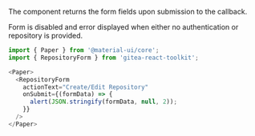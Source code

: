 The component returns the form fields upon submission to the callback.

Form is disabled and error displayed when either no authentication or repository is provided.

```js
import { Paper } from '@material-ui/core';
import { RepositoryForm } from 'gitea-react-toolkit';

<Paper>
  <RepositoryForm
    actionText="Create/Edit Repository"
    onSubmit={(formData) => {
      alert(JSON.stringify(formData, null, 2));
    }}
  />
</Paper>
```